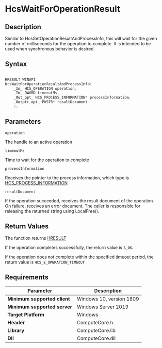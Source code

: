 # HcsWaitForOperationResult

## Description

Similar to HcsGetOperationResultAndProcessInfo, this will wait for the given number of milliseconds for the operation to complete. It is intended to be used when synchronous behavior is desired.

## Syntax

```cpp

HRESULT WINAPI
HcsWaitForOperationResultAndProcessInfo(
    _In_ HCS_OPERATION operation,
    _In_ DWORD timeoutMs,
    _Out_opt_ HCS_PROCESS_INFORMATION* processInformation,
    _Outptr_opt_ PWSTR* resultDocument
    );
```

## Parameters

`operation`

The handle to an active operation

`timeoutMs`

Time to wait for the operation to complete

`processInformation`

Receives the pointer to the process information, which type is [HCS_PROCESS_INFORMATION](./HCS_PROCESS_INFORMATION.md)

`resultDocument`

If the operation succeeded, receives the result document of the operation. On failure, receives an error document. The caller is responsible for releasing the returned string using LocalFree().

## Return Values

The function returns [HRESULT](https://docs.microsoft.com/en-us/windows/win32/seccrypto/common-hresult-values)

If the operation completes successfully, the return value is `S_OK`.

If  the operation does not complete within the specified timeout period, the return value is `HCS_E_OPERATION_TIMEOUT`

## Requirements

|Parameter     |Description|
|---|---|
| **Minimum supported client** | Windows 10, version 1809 |
| **Minimum supported server** | Windows Server 2019 |
| **Target Platform** | Windows |
| **Header** | ComputeCore.h |
| **Library** | ComputeCore.lib |
| **Dll** | ComputeCore.dll |
